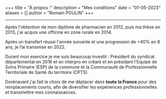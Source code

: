 +++
title = "À propos :"
description = "Mes conditions"
date = "01-05-2023"
aliases = []
author = "Romain POULIN"
+++
***
Après l'obtention de mon diplôme de pharmacien en 2012, puis ma thèse en 2013, j'ai acquis une officine en zone rurale en 2014.

Après un transfert réussi l'année suivante et une progression de +40% en 8 ans, je l’ai transmise en 2022.

Durant mon exercice je me suis beaucoup investit : Président du syndicat départemental en 2016 et en interpro en créant et en présidant l'Equipe de Soins Primaire (ESP) de la commune et la Communauté de Professionnelle Territoriale de Santé du territoire (CPTS).

Dorénavant j'ai fait le choix de me déplacer dans **toute la France** pour des remplacements courts, afin de diversifier les expériences professionnelles et transmettre mes connaissances.

